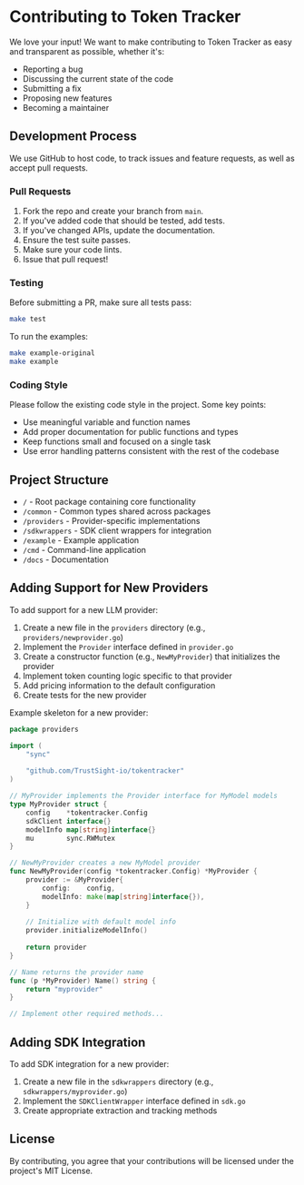 # Contributing to Token Tracker

We love your input! We want to make contributing to Token Tracker as easy and transparent as possible, whether it's:

- Reporting a bug
- Discussing the current state of the code
- Submitting a fix
- Proposing new features
- Becoming a maintainer

## Development Process

We use GitHub to host code, to track issues and feature requests, as well as accept pull requests.

### Pull Requests

1. Fork the repo and create your branch from `main`.
2. If you've added code that should be tested, add tests.
3. If you've changed APIs, update the documentation.
4. Ensure the test suite passes.
5. Make sure your code lints.
6. Issue that pull request!

### Testing

Before submitting a PR, make sure all tests pass:

```bash
make test
```

To run the examples:

```bash
make example-original
make example
```

### Coding Style

Please follow the existing code style in the project. Some key points:

- Use meaningful variable and function names
- Add proper documentation for public functions and types
- Keep functions small and focused on a single task
- Use error handling patterns consistent with the rest of the codebase

## Project Structure

- `/` - Root package containing core functionality
- `/common` - Common types shared across packages
- `/providers` - Provider-specific implementations
- `/sdkwrappers` - SDK client wrappers for integration
- `/example` - Example application
- `/cmd` - Command-line application
- `/docs` - Documentation

## Adding Support for New Providers

To add support for a new LLM provider:

1. Create a new file in the `providers` directory (e.g., `providers/newprovider.go`)
2. Implement the `Provider` interface defined in `provider.go`
3. Create a constructor function (e.g., `NewMyProvider`) that initializes the provider
4. Implement token counting logic specific to that provider
5. Add pricing information to the default configuration
6. Create tests for the new provider

Example skeleton for a new provider:

```go
package providers

import (
    "sync"
    
    "github.com/TrustSight-io/tokentracker"
)

// MyProvider implements the Provider interface for MyModel models
type MyProvider struct {
    config    *tokentracker.Config
    sdkClient interface{}
    modelInfo map[string]interface{}
    mu        sync.RWMutex
}

// NewMyProvider creates a new MyModel provider
func NewMyProvider(config *tokentracker.Config) *MyProvider {
    provider := &MyProvider{
        config:    config,
        modelInfo: make(map[string]interface{}),
    }
    
    // Initialize with default model info
    provider.initializeModelInfo()
    
    return provider
}

// Name returns the provider name
func (p *MyProvider) Name() string {
    return "myprovider"
}

// Implement other required methods...
```

## Adding SDK Integration

To add SDK integration for a new provider:

1. Create a new file in the `sdkwrappers` directory (e.g., `sdkwrappers/myprovider.go`)
2. Implement the `SDKClientWrapper` interface defined in `sdk.go`
3. Create appropriate extraction and tracking methods

## License

By contributing, you agree that your contributions will be licensed under the project's MIT License.
